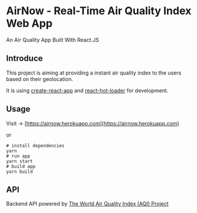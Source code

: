 # AirNow - Real-Time Air Quality Index Web App
An Air Quality App Built With React.JS

## Introduce
This project is aiming at providing a instant air quality index to the users based on their geolocation. 

It is using [create-react-app](https://github.com/facebookincubator/create-react-app) and [react-hot-loader](https://github.com/gaearon/react-hot-loader) for development.

## Usage
Visit -> [https://airnow.herokuapp.com](https://airnow.herokuapp.com)

or

``` shell
# install dependencies
yarn 
# run app
yarn start
# build app
yarn build
```

## API
Backend API powered by [The World Air Quality Index (AQI) Project](http://waqi.info/)
